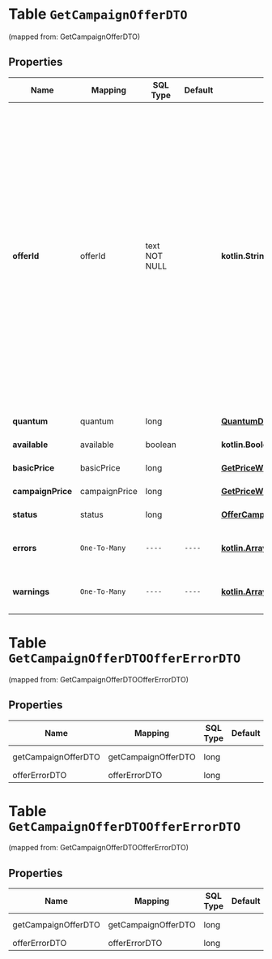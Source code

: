 
# Table `GetCampaignOfferDTO`
(mapped from: GetCampaignOfferDTO)

## Properties
Name | Mapping | SQL Type | Default | Type | Description | Notes
---- | ------- | -------- | ------- | ---- | ----------- | -----
**offerId** | offerId | text NOT NULL |  | **kotlin.String** | Ваш SKU — идентификатор товара в вашей системе.  Разрешена любая последовательность длиной до 255 знаков.  Правила использования SKU:  * У каждого товара SKU должен быть свой.  * SKU товара нельзя менять — можно только удалить товар и добавить заново с новым SKU.  * Уже заданный SKU нельзя освободить и использовать заново для другого товара. Каждый товар должен получать новый идентификатор, до того никогда не использовавшийся в вашем каталоге.  [Что такое SKU и как его назначать](https://yandex.ru/support/marketplace/assortment/add/index.html#fields)  | 
**quantum** | quantum | long |  | [**QuantumDTO**](QuantumDTO.md) |  |  [optional] [foreignkey]
**available** | available | boolean |  | **kotlin.Boolean** | Есть ли товар в продаже.  |  [optional]
**basicPrice** | basicPrice | long |  | [**GetPriceWithDiscountDTO**](GetPriceWithDiscountDTO.md) |  |  [optional] [foreignkey]
**campaignPrice** | campaignPrice | long |  | [**GetPriceWithVatDTO**](GetPriceWithVatDTO.md) |  |  [optional] [foreignkey]
**status** | status | long |  | [**OfferCampaignStatusType**](OfferCampaignStatusType.md) |  |  [optional] [foreignkey]
**errors** | `One-To-Many` | `----` | `----`  | [**kotlin.Array&lt;OfferErrorDTO&gt;**](OfferErrorDTO.md) | Ошибки, препятствующие размещению товара на витрине.  |  [optional]
**warnings** | `One-To-Many` | `----` | `----`  | [**kotlin.Array&lt;OfferErrorDTO&gt;**](OfferErrorDTO.md) | Предупреждения, не препятствующие размещению товара на витрине.  |  [optional]








# **Table `GetCampaignOfferDTOOfferErrorDTO`**
(mapped from: GetCampaignOfferDTOOfferErrorDTO)

## Properties
Name | Mapping | SQL Type | Default | Type | Description | Notes
---- | ------- | -------- | ------- | ---- | ----------- | -----
getCampaignOfferDTO | getCampaignOfferDTO | long | | kotlin.Long | Primary Key | *one*
offerErrorDTO | offerErrorDTO | long | | kotlin.Long | Foreign Key | *many*



# **Table `GetCampaignOfferDTOOfferErrorDTO`**
(mapped from: GetCampaignOfferDTOOfferErrorDTO)

## Properties
Name | Mapping | SQL Type | Default | Type | Description | Notes
---- | ------- | -------- | ------- | ---- | ----------- | -----
getCampaignOfferDTO | getCampaignOfferDTO | long | | kotlin.Long | Primary Key | *one*
offerErrorDTO | offerErrorDTO | long | | kotlin.Long | Foreign Key | *many*



